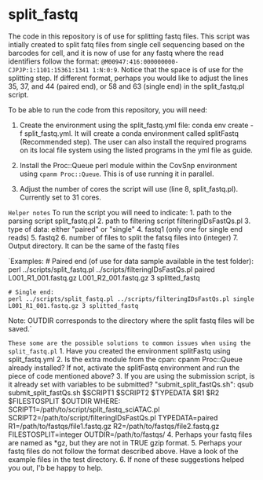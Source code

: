 # split_fastq
The code in this repository is of use for splitting fastq files. This script was intially created to split fatq files from single cell sequencing based on the barcodes for cell, and it is now of use for any fastq where the read identifiers follow the format: `@M00947:416:000000000-CJPJP:1:1101:15361:1341 1:N:0:9`. Notice that the space is of use for the splitting step. If different format, perhaps you would like to adjust the lines 35, 37, and 44 (paired end), or 58 and 63 (single end) in the split_fastq.pl script.

To be able to run the code from this repository, you will need:
1. Create the environment using the split_fastq.yml file: conda env create -f split_fastq.yml. It will create a conda environment called splitFastq (Recommended step). The user can also install the required programs on its local file system using the listed programs in the yml file as guide.

2. Install the Proc::Queue perl module within the CovSnp environment using `cpanm Proc::Queue`. This is of use running it in parallel.

3. Adjust the number of cores the script will use (line 8, split_fastq.pl). Currently set to 31 cores.

`Helper notes`
To run the script you will need to indicate:
	1. path to the parsing script split_fastq.pl
	2. path to filtering script filteringIDsFastQs.pl
	3. type of data:
  	either "paired" or "single"
 	4. fastq1 (only one for single end reads)
 	5. fastq2
 	6. number of files to split the fatsq files into (integer)
 	7. Output directory. It can be the same of the fastq files


`Examples:
	# Paired end (of use for data sample available in the test folder):
	perl ../scripts/split_fastq.pl ../scripts/filteringIDsFastQs.pl paired L001_R1_001.fastq.gz L001_R2_001.fastq.gz 3 splitted_fastq

	# Single end:
	perl ../scripts/split_fastq.pl ../scripts/filteringIDsFastQs.pl single L001_R1_001.fastq.gz 3 splitted_fastq
Note: OUTDIR corresponds to the directory where the split fastq files will be saved.`

`These some are the possible solutions to common issues when using the split_fastq.pl`
	1. Have you created the environment splitFastq using split_fastq.yml
	2. Is the extra module from the cpan: cpanm Proc::Queue already installed? If not,  activate the splitFastq environment and run the piece of code mentioned above?
	3. If you are using the submission script, is it already set with variables to be submitted?
		"submit_split_fastQs.sh":
	        qsub submit_split_fastQs.sh $SCRIPT1 $SCRIPT2 $TYPEDATA $R1 $R2 $FILESTOSPLIT $OUTDIR
	   WHERE:
	   SCRIPT1=/path/to/script/split_fastq_sciATAC.pl
	   SCRIPT2=/path/to/script/filteringIDsFastQs.pl
	   TYPEDATA=paired
	   R1=/path/to/fastqs/file1.fastq.gz
	   R2=/path/to/fastqs/file2.fastq.gz
	   FILESTOSPLIT=integer
	   OUTDIR=/path/to/fastqs/
	4. Perhaps your fastq files are named as *gz, but they are not in TRUE gzip format.
	5. Perhaps your fastq files do not follow the format described above. Have a look of the example files in the test directory.
	6. If none of these suggestions helped you out, I'b be happy to help.

